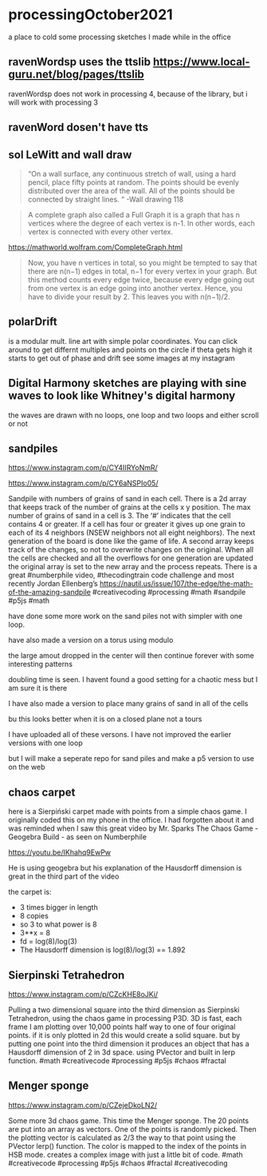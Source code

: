# processingOctober2021
a place to cold some processing sketches I made while in the office

## ravenWordsp uses the ttslib https://www.local-guru.net/blog/pages/ttslib

ravenWordsp does not work in processing 4, because of the library, but i will work with processing 3

## ravenWord dosen't have tts

## sol LeWitt and wall draw

>“On a wall surface, any
 continuous stretch of wall,
 using a hard pencil, place
 fifty points at random.
 The points should be evenly
 distributed over the area
 of the wall. All of the
 points should be connected
 by straight lines. “ -Wall drawing 118
 
 >A complete graph also called a Full Graph
 it is a graph that has n vertices where
 the degree of each vertex is n-1.
 In other words, each vertex is connected with
 every other vertex.
 
 https://mathworld.wolfram.com/CompleteGraph.html
 
 >Now, you have n vertices in total,
 so you might be tempted to say that there are
 n(n−1) edges in total, n−1 for every vertex in
 your graph. But this method counts every edge twice,
 because every edge going out from one
 vertex is an edge going into another vertex.
 Hence, you have to divide your result by 2.
 This leaves you with n(n−1)/2.
 
 
 ## polarDrift 
 
 is a modular mult. line art with simple polar coordinates.
 You can click around to get differnt multiples and points on the circle
 if theta gets high it starts to get out of phase and drift
 see some images at my instagram
 
 ## Digital Harmony sketches are playing with sine waves to look like Whitney's digital harmony
 the waves are drawn with no loops, one loop and two loops and either scroll or not
 
 
 ## sandpiles
 
 https://www.instagram.com/p/CY4IIRYoNmR/
 
 https://www.instagram.com/p/CY6aNSPIo05/
 
Sandpile with numbers of grains of sand in each cell. There is a 2d array that keeps track of the number of grains at the cells x y position. The max number of grains of sand in a cell is 3. The  ‘#’ indicates that the cell contains 4 or greater.  If a cell has four or greater it gives up one grain to each of its 4 neighbors (NSEW neighbors not all eight neighbors).  The next generation of the board is done like the game of life. A second array keeps track of the changes, so not to overwrite changes on the original. When all the cells are checked and all the overflows for one generation are updated the original array is set to the new array and the process repeats.  There is a great #numberphile video, #thecodingtrain code challenge  and most recently Jordan Ellenberg’s https://nautil.us/issue/107/the-edge/the-math-of-the-amazing-sandpile
 #creativecoding #processing #math #sandpile #p5js #math  

have done some more work on the sand piles not with simpler with one loop.  

have also made a version on a torus using modulo

the large amout dropped in the center will then continue forever with some interesting patterns

doubling time is seen.  I havent found a good setting for a chaotic mess but I am sure it is there

I have also made a version to place many grains of sand in all of the cells

bu this looks better when it is on a closed plane not a tours

I have uploaded all  of these versons.  I have not improved the earlier versions with one loop

but I will make a seperate repo for sand piles and make a p5 version to use on the web

## chaos carpet

here is a Sierpiński carpet made with points from a simple chaos game.  I originally coded this on my phone in the office. I had forgotten about it and was reminded when I saw this great video by Mr. Sparks 
The Chaos Game - Geogebra Build - as seen on Numberphile

https://youtu.be/IKhahq9EwPw

He is using geogebra but his explanation of the Hausdorff dimension is great in the third part of the video

the carpet is:

- 3 times bigger in length
- 8 copies
- so 3 to what power is 8
-  3**x = 8
- fd = log(8)/log(3)
- The Hausdorff dimension is log(8)/log(3) == 1.892

## Sierpinski Tetrahedron

https://www.instagram.com/p/CZcKHE8oJKi/

Pulling a two dimensional square into the third dimension as Sierpinski Tetrahedron, using the chaos game in processing P3D.  3D is fast, each frame I am plotting over 10,000 points half way to one of four original points. if it is only plotted in 2d this would create a solid square. but by putting one point into the third dimension it produces an object that has a Hausdorff dimension of 2 in 3d space. using PVector and built in lerp function. #math #creativecode #processing #p5js #chaos #fractal


## Menger sponge

https://www.instagram.com/p/CZejeDkoLN2/

Some more 3d chaos game.  This time the Menger sponge. The 20 points are put into an array as vectors.  One of the points is randomly picked. Then the plotting vector is calculated as 2/3 the way to that point using the PVector lerp() function. The color is mapped to the index of the points in HSB mode. creates a complex image with just a little bit of code.   #math #creativecode #processing #p5js #chaos #fractal #creativecoding 


